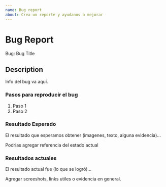 ```yaml
---
name: Bug report
about: Crea un reporte y ayudanos a mejorar
---
```


<!-- Please search existing issues to avoid creating duplicates. -->

# Bug Report

Bug: Bug Title

## Description

Info del bug va aquí.

### Pasos para reproducir el bug

1. Paso 1
2. Paso 2

### Resultado Esperado

El resultado que esperamos obtener (imagenes, texto, alguna evidencia)...

Podrias agregar referencia del estado actual

### Resultados actuales

El resultado actual fue (lo que se logró)...

Agregar screeshots, links utiles o evidencia en general.